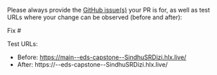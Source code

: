 Please always provide the [GitHub issue(s)](../issues) your PR is for, as well as test URLs where your change can be observed (before and after):

Fix #<gh-issue-id>

Test URLs:
- Before: https://main--eds-capstone--SindhuSRDizi.hlx.live/
- After: https://<branch>--eds-capstone--SindhuSRDizi.hlx.live/
